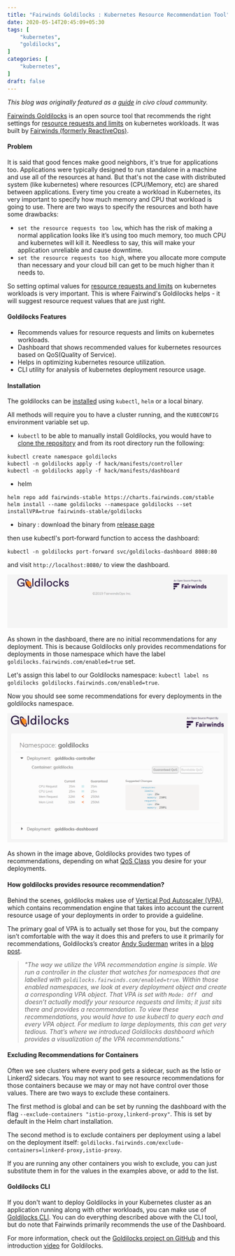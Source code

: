 ```yaml
---
title: "Fairwinds Goldilocks : Kubernetes Resource Recommendation Tool"
date: 2020-05-14T20:45:09+05:30
tags: [
    "kubernetes",
    "goldilocks",
]
categories: [
    "kubernetes",
]
draft: false
---
```


_This blog was originally featured as a [guide](https://www.civo.com/learn/fairwinds-goldilocks-kubernetes-resource-recommendation-tool) in civo cloud community._

[Fairwinds Goldilocks](https://github.com/FairwindsOps/goldilocks) is an open source tool that recommends the right settings for [resource requests and limits](https://kubernetes.io/docs/concepts/configuration/manage-resources-containers/#requests-and-limits) on kubernetes workloads. It was built by [Fairwinds (formerly ReactiveOps)](https://www.fairwinds.com/).

#### Problem
It is said that good fences make good neighbors, it's true for applications too. Applications were typically designed to run standalone in a machine and use all of the resources at hand. But that's not the case with distributed system (like kubernetes) where resources (CPU/Memory, etc) are shared between applications. Every time you create a workload in Kubernetes, its very important to specify how much memory and CPU that workload is going to use. There are two ways to specify the resources and both have some drawbacks:
- `set the resource requests too low`, which has the risk of making a normal application looks like it’s using too much memory, too much CPU and kubernetes will kill it. Needless to say, this will make your application unreliable and cause downtime.
- `set the resource requests too high`, where you allocate more compute than necessary and your cloud bill can get to be much higher than it needs to.

So setting optimal values for [resource requests and limits](https://kubernetes.io/docs/concepts/configuration/manage-resources-containers/#requests-and-limits) on kubernetes workloads is very important. This is where Fairwind's Goldilocks helps - it will suggest resource request values that are just right.

#### Goldilocks Features
- Recommends values for resource requests and limits on kubernetes workloads.
- Dashboard that shows recommended values for kubernetes resources based on QoS(Quality of Service).
- Helps in optimizing kubernetes resource utilization.
- CLI utility for analysis of kubernetes deployment resource usage.

#### Installation
The goldilocks can be [installed](https://github.com/FairwindsOps/goldilocks#installation) using `kubectl`, `helm` or a local binary.

All methods will require you to have a cluster running, and the `KUBECONFIG` environment variable set up.

- `kubectl` to be able to manually install Goldilocks, you would have to [clone the repository](https://github.com/FairwindsOps/goldilocks) and from its root directory run the following:
```
kubectl create namespace goldilocks
kubectl -n goldilocks apply -f hack/manifests/controller
kubectl -n goldilocks apply -f hack/manifests/dashboard
```
- helm
```
helm repo add fairwinds-stable https://charts.fairwinds.com/stable
helm install --name goldilocks --namespace goldilocks --set installVPA=true fairwinds-stable/goldilocks
```
- binary : download the binary from [release page](https://github.com/FairwindsOps/goldilocks/releases)

then use kubectl's port-forward function to access the dashboard:
```
kubectl -n goldilocks port-forward svc/goldilocks-dashboard 8080:80
```
and visit `http://localhost:8080/` to view the dashboard.

![goldilocks1](https://github.com/milindchawre/civo-k8s/raw/master/blog/goldilocks/images/g1.png)

As shown in the dashboard, there are no initial recommendations for any deployment. This is because Goldilocks only provides
recommendations for deployments in those namespace which have the label `goldilocks.fairwinds.com/enabled=true` set.

Let's assign this label to our Goldilocks namespace: `kubectl label ns goldilocks goldilocks.fairwinds.com/enabled=true`.

Now you should see some recommendations for every deployments in the goldilocks namespace.

![goldilocks2](https://github.com/milindchawre/civo-k8s/raw/master/blog/goldilocks/images/g2.png)

As shown in the image above, Goldilocks provides two types of recommendations, depending on what [QoS Class](https://kubernetes.io/docs/tasks/configure-pod-container/quality-service-pod/) you desire for your deployments.

#### How goldilocks provides resource recommendation?

Behind the scenes, goldilocks makes use of [Vertical Pod Autoscaler (VPA)](https://github.com/kubernetes/autoscaler/tree/master/vertical-pod-autoscaler), which contains recommendation engine that takes into account the current resource usage of your deployments in order to provide a guideline.

The primary goal of VPA is to actually set those for you, but the company isn’t comfortable with the way it does this and
prefers to use it primarily for recommendations, Goldilocks’s creator [Andy Suderman](https://www.linkedin.com/in/sudermanjr/) writes in a [blog post](https://www.fairwinds.com/news/introducing-goldilocks-a-tool-for-recommending-resource-requests).

>*"The way we utilize the VPA recommendation engine is simple. We run a controller in the cluster that watches for namespaces that are labelled with `goldilocks.fairwinds.com/enabled=true`. Within those enabled namespaces, we look at every deployment object and create a corresponding VPA object. That VPA is set with `Mode: Off ` and doesn’t actually modify your resource requests and limits; it just sits there and provides a recommendation. To view these recommendations, you would have to use kubectl to query each and every VPA object. For medium to large deployments, this can get very tedious. That’s where we introduced Goldilocks dashboard which provides a visualization of the VPA recommendations."*

#### Excluding Recommendations for Containers
Often we see clusters where every pod gets a sidecar, such as the Istio or Linkerd2 sidecars. You may not want to see resource recommendations for those containers because we may or may not have control over those values. There are two ways to exclude these containers.

The first method is global and can be set by running the dashboard with the flag `--exclude-containers "istio-proxy,linkerd-proxy"`. This is set by default in the Helm chart installation.

The second method is to exclude containers per deployment using a label on the deployment itself: `goldilocks.fairwinds.com/exclude-containers=linkerd-proxy,istio-proxy`.

If you are running any other containers you wish to exclude, you can just substitute them in for the values in the examples above, or add to the list.

#### Goldilocks CLI
If you don't want to deploy Goldilocks in your Kubernetes cluster as an application running along with other workloads, you can make use of [Goldilocks CLI](https://github.com/FairwindsOps/goldilocks#cli-usage-not-recommended). You can do everything described above with the CLI tool, but do note that Fairwinds primarily recommends the use of the Dashboard.

For more information, check out the [Goldilocks project on GitHub](https://github.com/FairwindsOps/goldilocks) and this introduction [video](https://www.youtube.com/watch?v=WwiRDJ9THMc) for Goldilocks.

